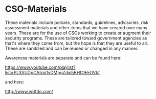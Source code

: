 # CSO-Materials

These materials include policies, standards, guidelines, advisories, risk assessment materials and other items that we have created over many years.  These  are for the use of CSOs working to create or augment their security programs. These are tailored toward government agencies as that's where they come from, but the hope is that they are useful to all.  These are sanitized and can be reused or changed in any manner.

Awareness materials are separate and can be found here:

https://www.youtube.com/playlist?list=PL3VUDpCAikoi1vDMpgZdxi5BHfOEEOVkf

and here:

http://www.w6fdo.com/
